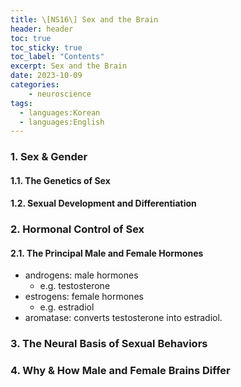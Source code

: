```yaml
---
title: \[NS16\] Sex and the Brain
header: header
toc: true
toc_sticky: true
toc_label: "Contents"
excerpt: Sex and the Brain
date: 2023-10-09
categories:
    - neuroscience
tags:
  - languages:Korean
  - languages:English
---
```




<style>
    a.links {
        font-size: 4px;
    }
    span.cf {
        background-color: #fef;
    }
    span.imp {
        color: #f00;
        font-style: bold;
    }
    span.highlight {
        background-color: #ff0;
    }
    div.cf {
        background-color: #fef;
    }
    span.red {
        color: #f00;
    }
    span.green {
        color: #0f0;
    }
    span.blue {
        color: #00f;
    }
</style>

<script type="text/javascript" 
src="https://cdn.mathjax.org/mathjax/latest/MathJax.js?config=TeX-AMS_HTML">
</script>


### 1. Sex & Gender

#### 1.1. The Genetics of Sex

#### 1.2. Sexual Development and Differentiation

### 2. Hormonal Control of Sex

#### 2.1. The Principal Male and Female Hormones

- androgens: male hormones
  - e.g. testosterone
- estrogens: female hormones
  - e.g. estradiol
- aromatase: converts testosterone into estradiol.


### 3. The Neural Basis of Sexual Behaviors
### 4. Why & How Male and Female Brains Differ
